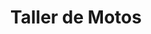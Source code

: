 ---
title: "Taller de Motos"
url: /cordoba-saldan/taller-de-motos/
shop: reparación de automóviles
---